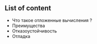 ## List of content
- Что такое отложенные вычисления ?
- Преимущества
- Отказоустойчивость
- Отладка
